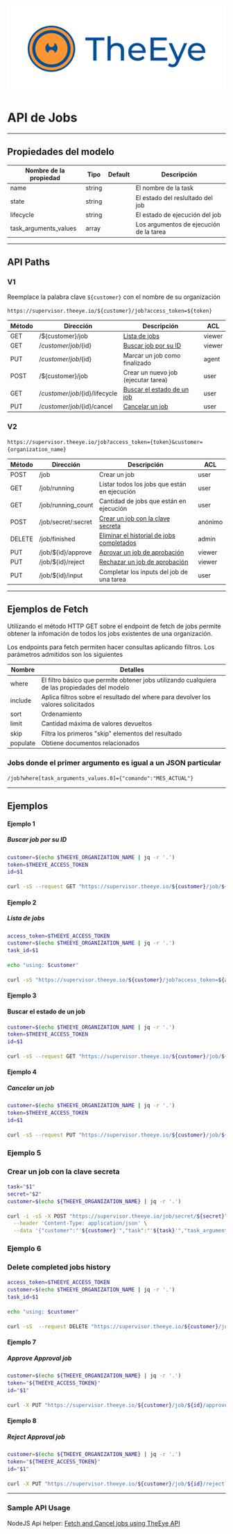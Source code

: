 [![theeye.io](../images/logo-theeye-theOeye-logo2.png)](https://theeye.io/en/index.html)

# API de Jobs

-----

## Propiedades del modelo

  | Nombre de la propiedad | Tipo   | Default | Descripción                             | 
  | ---------------------- | ------ | ------- | --------------------------------------- | 
  | name                   | string |         | El nombre de la task                    | 
  | state                  | string |         | El estado del reslultado del job        | 
  | lifecycle              | string |         | El estado de ejecución del job          | 
  | task_arguments_values  | array  |         | Los argumentos de ejecución de la tarea | 

-----

## API Paths

### V1 

Reemplace la palabra clave `${customer}` con el nombre de su organización

`https://supervisor.theeye.io/${customer}/job?access_token=${token}`

  | Método | Dirección                        | Descripción                              | ACL    |
  | ------ | -------------------------------- | ---------------------------------------- | ------ |
  | GET    | /${customer}/job                 | [Lista de jobs](#ejemplo-2)              | viewer |
  | GET    | /${customer}/job/${id}           | [Buscar job por su ID](#ejemplo-1)       | viewer |
  | PUT    | /${customer}/job/${id}           | Marcar un job como finalizado            | agent  |
  | POST   | /${customer}/job                 | Crear un nuevo job (ejecutar tarea)      | user   |
  | GET    | /${customer}/job/${id}/lifecycle | [Buscar el estado de un job](#ejemplo-3) | user   |
  | PUT    | /${customer}/job/${id}/cancel    | [Cancelar un job](#ejemplo-4)            | user   |

### V2

`https://supervisor.theeye.io/job?access_token={token}&customer={organization_name}`

  | Método | Dirección           | Descripción                                             | ACL     | 
  | ------ | ------------------- | ------------------------------------------------------- | ------- |
  | POST   | /job                | Crear un job                                            | user    |
  | GET    | /job/running        | Listar todos los jobs que están en ejecución            | user    |
  | GET    | /job/running_count  | Cantidad de jobs que están en ejecución                 | user    |
  | POST   | /job/secret/:secret | [Crear un job con la clave secreta](#ejemplo-5)         | anónimo |
  | DELETE | /job/finished       | [Eliminar el historial de jobs completados](#ejemplo-6) | admin   |
  | PUT    | /job/${id}/approve  | [Aprovar un job de aprobación](#ejemplo-7)              | viewer  |
  | PUT    | /job/${id}/reject   | [Rechazar un job de aprobación](#ejemplo-8)             | viewer  |
  | PUT    | /job/${id}/input    | Completar los inputs del job de una tarea               | user    |


-----

## Ejemplos de Fetch

Utilizando el método HTTP GET sobre el endpoint de fetch de jobs permite obtener la infomación de todos los jobs existentes de una organización.

Los endpoints para fetch permiten hacer consultas aplicando filtros.
Los parámetros admitidos son los siguientes

  | Nombre   | Detalles                                                                                       | 
  | -----    | -----                                                                                          | 
  | where    | El filtro básico que permite obtener jobs utilizando cualquiera de las propiedades del modelo  | 
  | include  | Aplica filtros sobre el resultado del where para devolver los valores solicitados              | 
  | sort     | Ordenamiento                                                                                   | 
  | limit    | Cantidad máxima de valores devueltos                                                           | 
  | skip     | Filtra los primeros "skip" elementos del resultado                                             | 
  | populate | Obtiene documentos relacionados                                                                | 


### Jobs donde el primer argumento es igual a un JSON particular

  ```
  /job?where[task_arguments_values.0]={"comando":"MES_ACTUAL"}

  ```



-----

## Ejemplos

#### **Ejemplo 1**

##### Buscar job por su ID

```bash
customer=$(echo $THEEYE_ORGANIZATION_NAME | jq -r '.')
token=$THEEYE_ACCESS_TOKEN
id=$1

curl -sS --request GET "https://supervisor.theeye.io/${customer}/job/${id}?access_token=${token}"
```


#### **Ejemplo 2**
##### Lista de jobs
```bash
access_token=$THEEYE_ACCESS_TOKEN
customer=$(echo $THEEYE_ORGANIZATION_NAME | jq -r '.')
task_id=$1

echo "using: $customer"

curl -sS "https://supervisor.theeye.io/${customer}/job?access_token=${access_token}&where\[task_id\]=${task_id}&include\[state\]=1&include\[creation_date\]=1&include\[lifecycle\]=1"
```

#### **Ejemplo 3**
#### Buscar el estado de un job
```bash
customer=$(echo $THEEYE_ORGANIZATION_NAME | jq -r '.')
token=$THEEYE_ACCESS_TOKEN
id=$1

curl -sS --request GET "https://supervisor.theeye.io/${customer}/job/${id}/lifecycle?access_token=${token}"
```

#### **Ejemplo 4**
##### Cancelar un job

```bash
customer=$(echo $THEEYE_ORGANIZATION_NAME | jq -r '.')
token=$THEEYE_ACCESS_TOKEN
id=$1

curl -sS --request PUT "https://supervisor.theeye.io/${customer}/job/${id}/cancel?access_token=${token}"
```


### **Ejemplo 5**
### Crear un job con la clave secreta

```bash
task="$1"
secret="$2"
customer=$(echo ${THEEYE_ORGANIZATION_NAME} | jq -r '.')

curl -i -sS -X POST "https://supervisor.theeye.io/job/secret/${secret}" \
  --header 'Content-Type: application/json' \
  --data '{"customer":"'${customer}'","task":"'${task}'","task_arguments":["'${PDF}'","'${Imagen}'","'${Link a XLS}'","'${Link Web}'","'${Una página externa}'"]}'
```


### **Ejemplo 6**
### Delete completed jobs history

```bash
access_token=$THEEYE_ACCESS_TOKEN
customer=$(echo $THEEYE_ORGANIZATION_NAME | jq -r '.')
task_id=$1

echo "using: $customer"

curl -sS  --request DELETE "https://supervisor.theeye.io/${customer}/job?access_token=${access_token}&where\[task_id\]=${task_id}"
```


#### **Ejemplo 7**
##### Approve Approval job

```bash
customer=$(echo ${THEEYE_ORGANIZATION_NAME} | jq -r '.')
token="${THEEYE_ACCESS_TOKEN}"
id="$1"

curl -X PUT "https://supervisor.theeye.io/${customer}/job/${id}/approve?access_token=${token}"
```



#### **Ejemplo 8**
##### Reject Approval job

```bash
customer=$(echo ${THEEYE_ORGANIZATION_NAME} | jq -r '.')
token="${THEEYE_ACCESS_TOKEN}"
id="$1"

curl -X PUT "https://supervisor.theeye.io/${customer}/job/${id}/reject?access_token=${token}"
```

-----

### Sample API Usage

NodeJS Api helper: <a target="_black" href="https://github.com/theeye-io/recipes/tree/master/api/jobs">Fetch and Cancel jobs using TheEye API</a>

